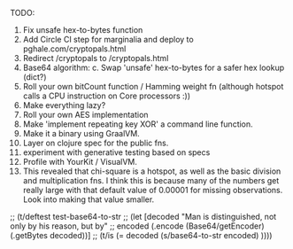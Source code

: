 TODO:

1. Fix unsafe hex-to-bytes function
1. Add Circle CI step for marginalia and deploy to pghale.com/cryptopals.html
2. Redirect /cryptopals to /cryptopals.html
1. Base64 algorithm:
  c. Swap 'unsafe' hex-to-bytes for a safer hex lookup (dict?)
2. Roll your own bitCount function / Hamming weight fn (although hotspot calls a CPU instruction on Core processors :))
3. Make everything lazy?
7. Roll your own AES implementation
8. Make 'implement repeating key XOR' a command line function.
  1. Make it a binary using GraalVM.
9. Layer on clojure spec for the public fns.
10. experiment with generative testing based on specs
11. Profile with YourKit / VisualVM.
  1. This revealed that chi-square is a hotspot, as well as the basic
     division and multiplication fns. I think this is because many of the
     numbers get really large with that default value of 0.00001 for missing
     observations. Look into making that value smaller.

;; (t/deftest test-base64-to-str
;;   (let [decoded "Man is distinguished, not only by his reason, but by"
;;         encoded (.encode (Base64/getEncoder) (.getBytes decoded))]
;;     (t/is (= decoded (s/base64-to-str encoded) ))))
